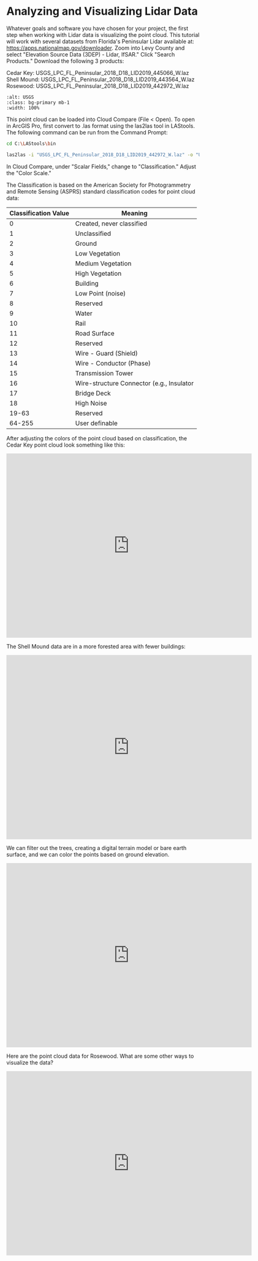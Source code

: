 # Analyzing and Visualizing Lidar Data

Whatever goals and software you have chosen for your project, the first step when working with Lidar data
is visualizing the point cloud. This tutorial will work with several datasets from Florida's Peninsular Lidar
available at: <https://apps.nationalmap.gov/downloader>. Zoom into Levy County and select "Elevation Source Data
(3DEP) - Lidar, IfSAR." Click "Search Products." Download the following 3 products:

Cedar Key: USGS_LPC_FL_Peninsular_2018_D18_LID2019_445066_W.laz  
Shell Mound: USGS_LPC_FL_Peninsular_2018_D18_LID2019_443564_W.laz  
Rosewood: USGS_LPC_FL_Peninsular_2018_D18_LID2019_442972_W.laz

```{image} /USGS.png
:alt: USGS
:class: bg-primary mb-1
:width: 100%
```  

This point cloud can be loaded into Cloud Compare (File < Open). To open in ArcGIS Pro, first convert to .las
format using the las2las tool in LAStools. The following command can be run from the Command Prompt:

```Bash
cd C:\LAStools\bin
```

```Bash
las2las -i "USGS_LPC_FL_Peninsular_2018_D18_LID2019_442972_W.laz" -o "USGS_LPC_FL_Peninsular_2018_D18_LID2019_442972_W.las"
```

In Cloud Compare, under "Scalar Fields," change to "Classification." Adjust the "Color Scale."

The Classification is based on the American Society for Photogrammetry and Remote Sensing (ASPRS) standard
classification codes for point cloud data:

| Classification Value | Meaning                       |
| ---                  | ---                           |
| 0                    | Created, never classified     |
| 1                    | Unclassified                  |
| 2                    | Ground                        |
| 3                    | Low Vegetation                |
| 4                    | Medium Vegetation             |
| 5                    | High Vegetation               |
| 6                    | Building                      |
| 7                    | Low Point (noise)             |
| 8                    | Reserved                      |
| 9                    | Water                         |
| 10                   | Rail                          |
| 11                   | Road Surface                  |
| 12                   | Reserved                      |
| 13                   | Wire - Guard (Shield)         |
| 14                   | Wire - Conductor (Phase)      |
| 15                   | Transmission Tower            |
| 16                   | Wire-structure Connector (e.g., Insulator |
| 17                   | Bridge Deck |
| 18                   | High Noise |
| 19-63                | Reserved |
| 64-255               | User definable |

After adjusting the colors of the point cloud based on classification, the Cedar Key point cloud look something
like this:  

<div class="sketchfab-embed-wrapper"> <iframe title="Cedar Key, Florida" frameborder="0" allowfullscreen mozallowfullscreen="true" webkitallowfullscreen="true" allow="autoplay; fullscreen; xr-spatial-tracking" xr-spatial-tracking execution-while-out-of-viewport execution-while-not-rendered web-share width="640" height="480" src="https://sketchfab.com/models/b4a408d1624b4870ac8a77a1405ba1d4/embed"> </iframe> </div>  

The Shell Mound data are in a more forested area with fewer buildings:  

<div class="sketchfab-embed-wrapper"> <iframe title="Shell Mound, Florida" frameborder="0" allowfullscreen mozallowfullscreen="true" webkitallowfullscreen="true" allow="autoplay; fullscreen; xr-spatial-tracking" xr-spatial-tracking execution-while-out-of-viewport execution-while-not-rendered web-share width="640" height="480" src="https://sketchfab.com/models/6c6cb8086e684cf48298391e08f7dfb3/embed"> </iframe> </div>  

We can filter out the trees, creating a digital terrain model or bare earth surface, and we can color the points based on ground elevation.  

<div class="sketchfab-embed-wrapper"> <iframe title="Shell Mound Terrain" frameborder="0" allowfullscreen mozallowfullscreen="true" webkitallowfullscreen="true" allow="autoplay; fullscreen; xr-spatial-tracking" xr-spatial-tracking execution-while-out-of-viewport execution-while-not-rendered web-share width="640" height="480" src="https://sketchfab.com/models/38a3e58c855a4d6eb2d58ba361f2c31e/embed"> </iframe> </div>  

Here are the point cloud data for Rosewood. What are some other ways to visualize the data?  

<div class="sketchfab-embed-wrapper"> <iframe title="Rosewood, Florida" frameborder="0" allowfullscreen mozallowfullscreen="true" webkitallowfullscreen="true" allow="autoplay; fullscreen; xr-spatial-tracking" xr-spatial-tracking execution-while-out-of-viewport execution-while-not-rendered web-share width="640" height="480" src="https://sketchfab.com/models/50dec59c9a1642e8a10be4d5a59e38d6/embed"> </iframe> </div>